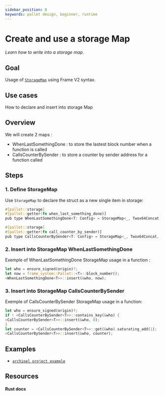```yaml
---
sidebar_position: 8
keywords: pallet design, beginner, runtime
---
```


# Create and use a storage Map

_Learn how to write into a storage map._

## Goal

Usage of [`StorageMap`][storagemap-rustdocs] using Frame V2 syntax.

## Use cases

How to declare and insert into storage Map

## Overview

We will create 2 maps :

- WhenLastSomethingDone : to store the lastest block number when a function is called
- CallsCounterBySender : to store a counter by sender address for a function called

## Steps

### 1. Define StorageMap

Use `StorageMap` to declare the struct as a new single item in storage:

```rust
#[pallet::storage]
#[pallet::getter(fn when_last_something_done)]
pub type WhenLastSomethingDone<T: Config> = StorageMap<_, Twox64Concat, T::AccountId, T::BlockNumber, ValueQuery>;

#[pallet::storage]
#[pallet::getter(fn call_counter_by_sender)]
pub type CallsCounterBySender<T: Config> = StorageMap<_, Twox64Concat, T::AccountId, u32, ValueQuery>;

```

### 2. Insert into StorageMap WhenLastSomethingDone

Exemple of WhenLastSomethingDone StorageMap usage in a function :

```rust
let who = ensure_signed(origin)?;
let now = frame_system::Pallet::<T>::block_number();
<WhenLastSomethingDone<T>>::insert(&who, now);
```

### 3. Insert into StorageMap CallsCounterBySender

Exemple of CallsCounterBySender StorageMap usage in a function:

```rust
let who = ensure_signed(origin)?;
if ! <CallsCounterBySender<T>>::contains_key(&who) {
<CallsCounterBySender<T>>::insert(&who, 0);
}
let counter = <CallsCounterBySender<T>>::get(&who).saturating_add(1);
<CallsCounterBySender<T>>::insert(&who, counter);

```

## Examples

- [`archipel project example`](https://github.com/luguslabs/archipel/blob/upgrade-substrate-3.0.0/chain/pallets/archipel/src/lib.rs#L39-L75)

## Resources

#### Rust docs

[storagemap-rustdocs]: https://crates.parity.io/frame_support/storage/trait.StorageMap.html

